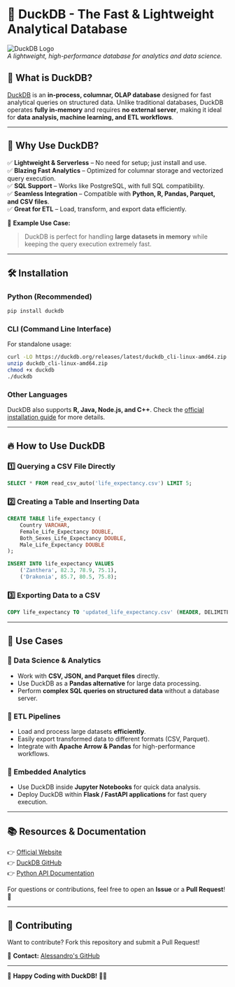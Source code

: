 # 🦆 DuckDB - The Fast & Lightweight Analytical Database

![DuckDB Logo]([./images/duckdb_logo.png](https://miro.medium.com/v2/resize:fit:1112/0*m9FEabk7UPOOtfr1.png))  
*A lightweight, high-performance database for analytics and data science.*

## 📌 What is DuckDB?
[DuckDB](https://duckdb.org/) is an **in-process, columnar, OLAP database** designed for fast analytical queries on structured data. Unlike traditional databases, DuckDB operates **fully in-memory** and requires **no external server**, making it ideal for **data analysis, machine learning, and ETL workflows**.

---

## 🚀 Why Use DuckDB?

✅ **Lightweight & Serverless** – No need for setup; just install and use.  
✅ **Blazing Fast Analytics** – Optimized for columnar storage and vectorized query execution.  
✅ **SQL Support** – Works like PostgreSQL, with full SQL compatibility.  
✅ **Seamless Integration** – Compatible with **Python, R, Pandas, Parquet, and CSV files**.  
✅ **Great for ETL** – Load, transform, and export data efficiently.

📀 **Example Use Case:**  
> DuckDB is perfect for handling **large datasets in memory** while keeping the query execution extremely fast.

---

## 🛠️ Installation

### **Python (Recommended)**
```sh
pip install duckdb
```

### **CLI (Command Line Interface)**
For standalone usage:
```sh
curl -LO https://duckdb.org/releases/latest/duckdb_cli-linux-amd64.zip
unzip duckdb_cli-linux-amd64.zip
chmod +x duckdb
./duckdb
```

### **Other Languages**
DuckDB also supports **R, Java, Node.js, and C++**. Check the [official installation guide](https://duckdb.org/docs/installation/) for more details.

---

## 🔥 How to Use DuckDB

### **1️⃣ Querying a CSV File Directly**
```sql
SELECT * FROM read_csv_auto('life_expectancy.csv') LIMIT 5;
```

### **2️⃣ Creating a Table and Inserting Data**
```sql
CREATE TABLE life_expectancy (
    Country VARCHAR,
    Female_Life_Expectancy DOUBLE,
    Both_Sexes_Life_Expectancy DOUBLE,
    Male_Life_Expectancy DOUBLE
);

INSERT INTO life_expectancy VALUES
    ('Zanthera', 82.3, 78.9, 75.1),
    ('Drakonia', 85.7, 80.5, 75.8);
```

### **3️⃣ Exporting Data to a CSV**
```sql
COPY life_expectancy TO 'updated_life_expectancy.csv' (HEADER, DELIMITER ',');
```

---

## 💊 Use Cases

### **💩 Data Science & Analytics**
- Work with **CSV, JSON, and Parquet files** directly.
- Use DuckDB as a **Pandas alternative** for large data processing.
- Perform **complex SQL queries on structured data** without a database server.

### **💩 ETL Pipelines**
- Load and process large datasets **efficiently**.
- Easily export transformed data to different formats (CSV, Parquet).
- Integrate with **Apache Arrow & Pandas** for high-performance workflows.

### **💩 Embedded Analytics**
- Use DuckDB inside **Jupyter Notebooks** for quick data analysis.
- Deploy DuckDB within **Flask / FastAPI applications** for fast query execution.

---

## 📚 Resources & Documentation

👉 [Official Website](https://duckdb.org/)  
👉 [DuckDB GitHub](https://github.com/duckdb/duckdb)  
👉 [Python API Documentation](https://duckdb.org/docs/api/python.html)  

For questions or contributions, feel free to open an **Issue** or a **Pull Request**! 🚀

---

## 🤝 Contributing
Want to contribute? Fork this repository and submit a Pull Request!  

📩 **Contact:** [Alessandro's GitHub](https://github.com/Alessandro-Schmidt)

---

🚀 **Happy Coding with DuckDB!** 🦆🎯

